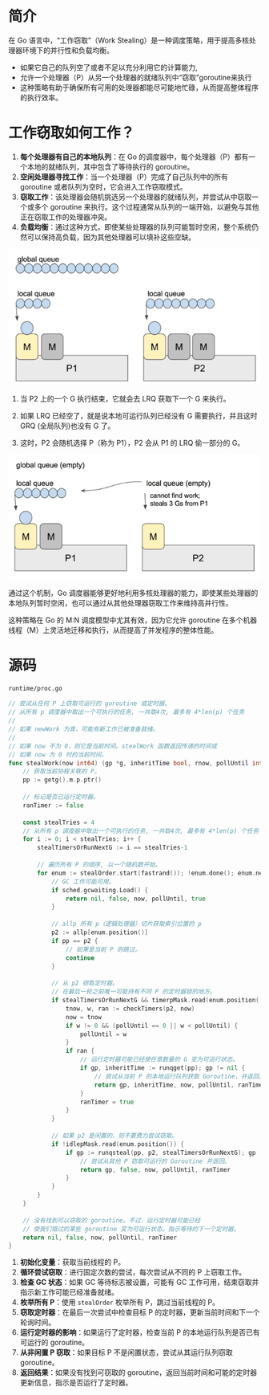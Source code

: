 # 简介

在 Go 语言中，“工作窃取”（Work Stealing）是一种调度策略，用于提高多核处理器环境下的并行性和负载均衡。

- 如果它自己的队列空了或者不足以充分利用它的计算能力, 
- 允许一个处理器（P）从另一个处理器的就绪队列中“窃取”goroutine来执行
- 这种策略有助于确保所有可用的处理器都能尽可能地忙碌，从而提高整体程序的执行效率。



# 工作窃取如何工作？

1. **每个处理器有自己的本地队列**：在 Go 的调度器中，每个处理器（P）都有一个本地的就绪队列，其中包含了等待执行的 goroutine。
2. **空闲处理器寻找工作**：当一个处理器（P）完成了自己队列中的所有 goroutine 或者队列为空时，它会进入工作窃取模式。
3. **窃取工作**：该处理器会随机挑选另一个处理器的就绪队列，并尝试从中窃取一个或多个 goroutine 来执行。这个过程通常从队列的一端开始，以避免与其他正在窃取工作的处理器冲突。
4. **负载均衡**：通过这种方式，即使某些处理器的队列可能暂时空闲，整个系统仍然可以保持高负载，因为其他处理器可以填补这些空缺。

![image-20240615183618566](../../../picture/image-20240615183618566.png)



1. 当 P2 上的一个 G 执行结束，它就会去 LRQ 获取下一个 G 来执行。

2. 如果 LRQ 已经空了，就是说本地可运行队列已经没有 G 需要执行，并且这时 GRQ (全局队列)也没有 G 了。
3. 这时，P2 会随机选择 P（称为 P1），P2 会从 P1 的 LRQ 偷一部分的 G。

**![image-20240615183628952](../../../picture/image-20240615183628952.png)**



通过这个机制，Go 调度器能够更好地利用多核处理器的能力，即使某些处理器的本地队列暂时空闲，也可以通过从其他处理器窃取工作来维持高并行性。

这种策略在 Go 的 M:N 调度模型中尤其有效，因为它允许 goroutine 在多个机器线程（M）上灵活地迁移和执行，从而提高了并发程序的整体性能。



# 源码

`runtime/proc.go`

```go
// 尝试从任何 P 上窃取可运行的 goroutine 或定时器。
// 从所有 p 调度器中取出一个可执行的任务, 一共取4次, 最多有 4*len(p) 个任务
//
// 如果 newWork 为真，可能有新工作已被准备就绪。
//
// 如果 now 不为 0，则它是当前时间。stealWork 函数返回传递的时间或
// 如果 now 为 0 时的当前时间。
func stealWork(now int64) (gp *g, inheritTime bool, rnow, pollUntil int64, newWork bool) {
	// 获取当前协程关联的 P。
	pp := getg().m.p.ptr()

	// 标记是否已运行定时器。
	ranTimer := false

	const stealTries = 4
	// 从所有 p 调度器中取出一个可执行的任务, 一共取4次, 最多有 4*len(p) 个任务
	for i := 0; i < stealTries; i++ {
		stealTimersOrRunNextG := i == stealTries-1

		// 遍历所有 P 的顺序, 以一个随机数开始。
		for enum := stealOrder.start(fastrand()); !enum.done(); enum.next() {
			// GC 工作可能可用。
			if sched.gcwaiting.Load() {
				return nil, false, now, pollUntil, true
			}

			// allp 所有 p（逻辑处理器）切片获取索引位置的 p
			p2 := allp[enum.position()]
			if pp == p2 {
				// 如果是当前 P 则跳过。
				continue
			}

			// 从 p2 窃取定时器。
			// 在最后一轮之前唯一可能持有不同 P 的定时器锁的地方。
			if stealTimersOrRunNextG && timerpMask.read(enum.position()) {
				tnow, w, ran := checkTimers(p2, now)
				now = tnow
				if w != 0 && (pollUntil == 0 || w < pollUntil) {
					pollUntil = w
				}
				if ran {
					// 运行定时器可能已经使任意数量的 G 变为可运行状态。
					if gp, inheritTime := runqget(pp); gp != nil {
						// 尝试从当前 P 的本地运行队列获取 Goroutine，并返回。
						return gp, inheritTime, now, pollUntil, ranTimer
					}
					ranTimer = true
				}
			}

			// 如果 p2 是闲置的，则不要费力尝试窃取。
			if !idlepMask.read(enum.position()) {
				if gp := runqsteal(pp, p2, stealTimersOrRunNextG); gp != nil {
					// 尝试从其他 P 窃取可运行的 Goroutine 并返回。
					return gp, false, now, pollUntil, ranTimer
				}
			}
		}
	}

	// 没有找到可以窃取的 goroutine。不过，运行定时器可能已经
	// 使我们错过的某些 goroutine 变为可运行状态。指示等待的下一个定时器。
	return nil, false, now, pollUntil, ranTimer
}
```

1. **初始化变量**：获取当前线程的 P。
2. **循环尝试窃取**：进行固定次数的尝试，每次尝试从不同的 P 上窃取工作。
3. **检查 GC 状态**：如果 GC 等待标志被设置，可能有 GC 工作可用，结束窃取并指示新工作可能已经准备就绪。
4. **枚举所有 P**：使用 `stealOrder` 枚举所有 P，跳过当前线程的 P。
5. **窃取定时器**：在最后一次尝试中检查目标 P 的定时器，更新当前时间和下一个轮询时间。
6. **运行定时器的影响**：如果运行了定时器，检查当前 P 的本地运行队列是否已有可运行的 goroutine。
7. **从非闲置 P 窃取**：如果目标 P 不是闲置状态，尝试从其运行队列窃取 goroutine。
8. **返回结果**：如果没有找到可窃取的 goroutine，返回当前时间和可能的定时器更新信息，指示是否运行了定时器。

